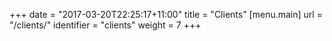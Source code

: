+++
date = "2017-03-20T22:25:17+11:00"
title = "Clients"
[menu.main]
  url = "/clients/"
  identifier = "clients"
  weight = 7
+++